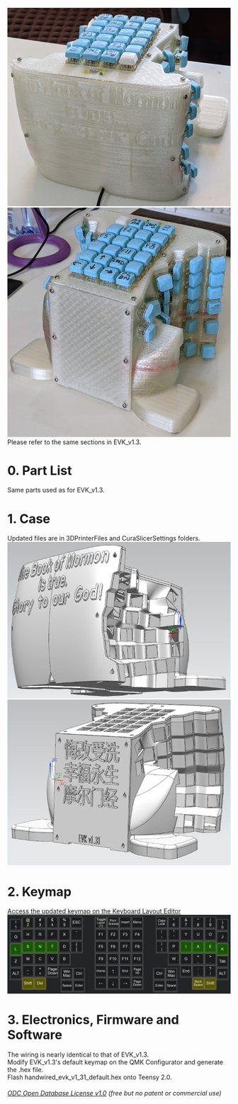 ![](Keyboard0.jpg) 
![](Keyboard1.jpg)  
Please refer to the same sections in EVK_v1.3.
# 0. Part List  
Same parts used as for EVK_v1.3.

# 1. Case  
Updated files are in 3DPrinterFiles and CuraSlicerSettings folders.    
![](Case0.jpg)
![](Case1.jpg)

# 2. Keymap 
[Access the updated keymap on the Keyboard Layout Editor](http://www.keyboard-layout-editor.com/#/gists/2fc38dca845ec5f253bac7c052df82da) 
![](KeyMapLayer0.JPG)

# 3. Electronics, Firmware and Software 
The wiring is nearly identical to that of EVK_v1.3.  
Modify EVK_v1.3's default keymap on the QMK Configurator and generate the .hex file.  
Flash handwired_evk_v1_31_default.hex onto Teensy 2.0.  



###### [ODC Open Database License v1.0](https://choosealicense.com/appendix/)  (free but no patent or commercial use)
